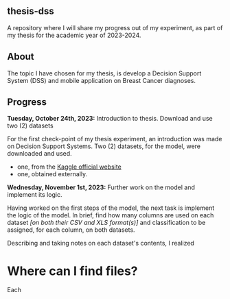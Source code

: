 ## thesis-dss

A repository where I will share my progress out of my experiment, as part of my thesis for the academic year of 2023-2024.

## About

The topic I have chosen for my thesis, is develop a Decision Support System (DSS) and mobile application on Breast Cancer diagnoses.

## Progress

**Tuesday, October 24th, 2023:** Introduction to thesis. Download and use two (2) datasets

For the first check-point of my thesis experiment, an introduction was made on Decision Support Systems. 
Two (2) datasets, for the model, were downloaded and used.

  * one, from the [Kaggle official website](https://kaggle.com)
  * one, obtained externally.

**Wednesday, November 1st, 2023:** Further work on the model and implement its logic.

Having worked on the first steps of the model, the next task is implement the logic of the model.
In brief, find how many columns are used on each dataset *[on both their CSV and XLS format(s)]* and classification to be assigned, for each column, on both datasets.

Describing and taking notes on each dataset's contents, I realized

# Where can I find files?

Each
